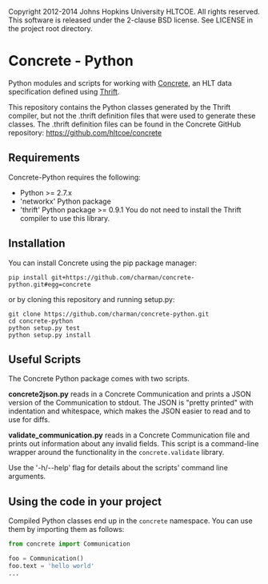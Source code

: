 Copyright 2012-2014 Johns Hopkins University HLTCOE. All rights
reserved.  This software is released under the 2-clause BSD license.
See LICENSE in the project root directory.

Concrete - Python
=================

Python modules and scripts for working with
[Concrete](https://github.com/hltcoe/concrete), an HLT data
specification defined using [Thrift](http://thrift.apache.org).

This repository contains the Python classes generated by the Thrift
compiler, but not the .thrift definition files that were used to
generate these classes.  The .thrift definition files can be found in
the Concrete GitHub repository: https://github.com/hltcoe/concrete

Requirements
------------

Concrete-Python requires the following:
* Python >= 2.7.x
* 'networkx' Python package
* 'thrift' Python package >= 0.9.1
You do not need to install the Thrift compiler to use this library.

Installation
------------

You can install Concrete using the pip package manager:

    pip install git+https://github.com/charman/concrete-python.git#egg=concrete

or by cloning this repository and running setup.py:

    git clone https://github.com/charman/concrete-python.git
    cd concrete-python
    python setup.py test
    python setup.py install

Useful Scripts
--------------

The Concrete Python package comes with two scripts.

**concrete2json.py** reads in a Concrete Communication and prints a
JSON version of the Communication to stdout.  The JSON is "pretty
printed" with indentation and whitespace, which makes the JSON easier
to read and to use for diffs.

**validate_communication.py** reads in a Concrete Communication file
and prints out information about any invalid fields.  This script is a
command-line wrapper around the functionality in the
`concrete.validate` library.

Use the '-h/--help' flag for details about the scripts' command line
arguments.


Using the code in your project
------------------------------

Compiled Python classes end up in the `concrete` namespace. You can
use them by importing them as follows:

```python
from concrete import Communication

foo = Communication()
foo.text = 'hello world'
...
```
